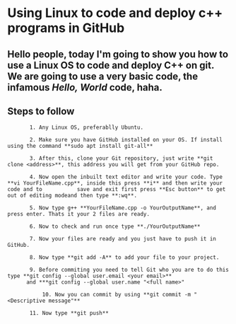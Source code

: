 # Using Linux to code and deploy c++ programs in GitHub

Hello people, today I'm going to show you how to use a Linux OS to code and deploy C++ on git.
We are going to use a very basic code, the infamous *Hello, World* code, haha.
---
## Steps to follow

	       1. Any Linux OS, preferablly Ubuntu.
 
	       2. Make sure you have GitHub installed on your OS. If install using the command **sudo apt install git-all**

	       3. After this, clone your Git repository, just write **git clone <address>**, this address you will get from your GitHub repo.

	       4. Now open the inbuilt text editor and write your code. Type **vi YourFileName.cpp**, inside this press **i** and then write your code and to 			save and exit first press **Esc button** to get out of editing modeand then type **:wq**.

	       5. Now type g++ **YourFileName.cpp -o YourOutputName**, and press enter. Thats it your 2 files are ready.

	       6. Now to check and run once type **./YourOutputName**

	       7. Now your files are ready and you just have to push it in GitHub.

	       8. Now type **git add -A** to add your file to your project.

	       9. Before commiting you need to tell Git who you are to do this type **git config --global user.email <your email>** 
		  and ***git config --global user.name "<full name>"
	    
               10. Now you can commit by using **git commit -m "<Descriptive message"**

	       11. Now type **git push**

